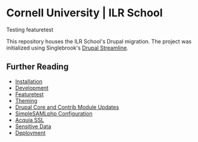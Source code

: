 # Cornell University | ILR School

Testing featuretest

This repository houses the ILR School's Drupal migration. The project was initialized using Singlebrook's [Drupal Streamline](https://github.com/singlebrook/drupal_streamline).

## Further Reading
* [Installation](docs/installation.md)
* [Development](docs/development.md)
* [Featuretest](docs/featuretest.md)
* [Theming](docs/theming.md)
* [Drupal Core and Contrib Module Updates](docs/core_and_contrib_updates.md)
* [SimpleSAMLphp Configuration](/docs/simplesaml.md)
* [Acquia SSL](/docs/acquia_ssl.md)
* [Sensitive Data](docs/secrets.md)
* [Deployment](docs/deployment.md)

